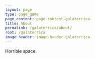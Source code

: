 ```yaml
---
layout: page
type: page_game
page_content: page-content-galaterrica
title: About
permalink: /galaterrica/about/
root: /galaterrica
image_header: image-header-galaterrica
---
```


Horrible space.